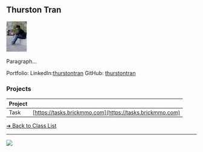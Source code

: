 <style>@import url("//readme.codeadam.ca/readme.css");</style>

## Thurston Tran

![Thurston Tran](../images/thurstontran.png)

Paragraph...

Portfolio:
LinkedIn:[thurstontran](https:/github.com/thurstontran)
GitHub: [thurstontran](https://www.linkedin.com/in/thurstontran/)

### Projects

| Project |                                                          |
| ------- | -------------------------------------------------------- |
| Task    | [https://tasks.brickmmo.com](https://tasks.brickmmo.com) |

[&#10132; Back to Class List](/)

---

<a href="https://brickmmo.com">
<img src="https://brickmmo.com/images/brickmmo-logo-horizontal.jpg" width="100">
</a>
